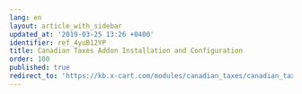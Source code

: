 ```yaml
---
lang: en
layout: article_with_sidebar
updated_at: '2019-03-25 13:26 +0400'
identifier: ref_4yuB12YP
title: Canadian Taxes Addon Installation and Configuration
order: 100
published: true
redirect_to: 'https://kb.x-cart.com/modules/canadian_taxes/canadian_taxes_setup.html'
---
```

